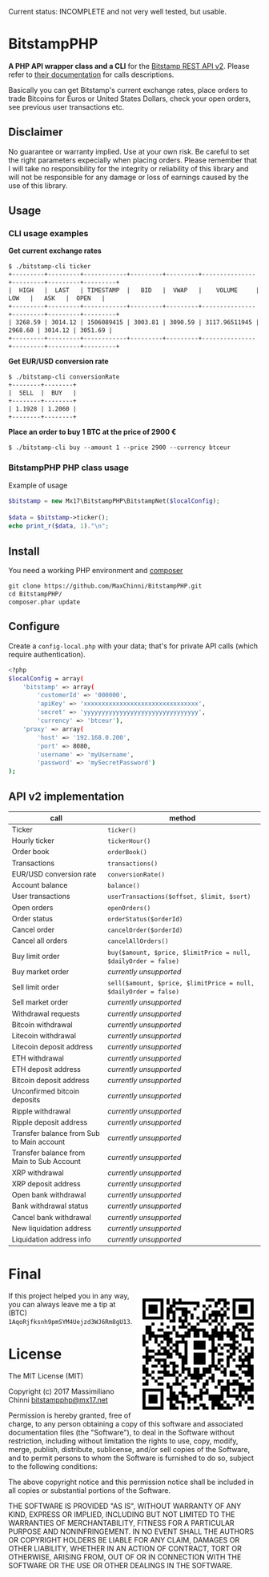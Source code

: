 Current status: INCOMPLETE and not very well tested, but usable.

# BitstampPHP

**A PHP API wrapper class and a CLI** for the [Bitstamp REST API v2](https://www.bitstamp.net/api/). Please refer to [their documentation](https://www.bitstamp.net/api/) for calls descriptions.

Basically you can get Bitstamp's current exchange rates, place orders to trade Bitcoins for Euros or United States Dollars, check your open orders, see previous user transactions etc.

## Disclaimer

No guarantee or warranty implied. Use at your own risk. Be careful to set the right parameters expecially when placing orders. Please remember that I will take no responsibility for the integrity or reliability of this library and will not be responsible for any damage or loss of earnings caused by the use of this library.

## Usage

### CLI usage examples

**Get current exchange rates**

    $ ./bitstamp-cli ticker
    +---------+---------+------------+---------+---------+---------------+---------+---------+---------+
    |  HIGH   |  LAST   | TIMESTAMP  |   BID   |  VWAP   |    VOLUME     |   LOW   |   ASK   |  OPEN   |
    +---------+---------+------------+---------+---------+---------------+---------+---------+---------+
    | 3268.59 | 3014.12 | 1506089415 | 3003.81 | 3090.59 | 3117.96511945 | 2968.60 | 3014.12 | 3051.69 |
    +---------+---------+------------+---------+---------+---------------+---------+---------+---------+

**Get EUR/USD conversion rate**

    $ ./bitstamp-cli conversionRate
    +--------+--------+
    |  SELL  |  BUY   |
    +--------+--------+
    | 1.1928 | 1.2060 |
    +--------+--------+

**Place an order to buy 1 BTC at the price of 2900 €**

    $ ./bitstamp-cli buy --amount 1 --price 2900 --currency btceur

### BitstampPHP PHP class usage

Example of usage

```php
$bitstamp = new Mx17\BitstampPHP\BitstampNet($localConfig);

$data = $bitstamp->ticker();
echo print_r($data, 1)."\n";
```

## Install

You need a working PHP environment and [composer](https://getcomposer.org/)

    git clone https://github.com/MaxChinni/BitstampPHP.git
    cd BitstampPHP/
    composer.phar update

## Configure

Create a `config-local.php` with your data; that's for private API calls (which require authentication).

```bash
<?php
$localConfig = array(
    'bitstamp' => array(
        'customerId' => '000000',
        'apiKey' => 'xxxxxxxxxxxxxxxxxxxxxxxxxxxxxxxx',
        'secret' => 'yyyyyyyyyyyyyyyyyyyyyyyyyyyyyyyy',
        'currency' => 'btceur'),
    'proxy' => array(
        'host' => '192.168.0.200',
        'port' => 8080,
        'username' => 'myUsername',
        'password' => 'mySecretPassword')
);
```

## API v2 implementation

call                                      | method
----------------------------------------- | ------------------------------
Ticker                                    | `ticker()`
Hourly ticker                             | `tickerHour()`
Order book                                | `orderBook()`
Transactions                              | `transactions()`
EUR/USD conversion rate                   | `conversionRate()`
Account balance                           | `balance()`
User transactions                         | `userTransactions($offset, $limit, $sort)`
Open orders                               | `openOrders()`
Order status                              | `orderStatus($orderId)`
Cancel order                              | `cancelOrder($orderId)`
Cancel all orders                         | `cancelAllOrders()`
Buy limit order                           | `buy($amount, $price, $limitPrice = null, $dailyOrder = false)`
Buy market order                          | *currently unsupported*
Sell limit order                          | `sell($amount, $price, $limitPrice = null, $dailyOrder = false)`
Sell market order                         | *currently unsupported*
Withdrawal requests                       | *currently unsupported*
Bitcoin withdrawal                        | *currently unsupported*
Litecoin withdrawal                       | *currently unsupported*
Litecoin deposit address                  | *currently unsupported*
ETH withdrawal                            | *currently unsupported*
ETH deposit address                       | *currently unsupported*
Bitcoin deposit address                   | *currently unsupported*
Unconfirmed bitcoin deposits              | *currently unsupported*
Ripple withdrawal                         | *currently unsupported*
Ripple deposit address                    | *currently unsupported*
Transfer balance from Sub to Main account | *currently unsupported*
Transfer balance from Main to Sub Account | *currently unsupported*
XRP withdrawal                            | *currently unsupported*
XRP deposit address                       | *currently unsupported*
Open bank withdrawal                      | *currently unsupported*
Bank withdrawal status                    | *currently unsupported*
Cancel bank withdrawal                    | *currently unsupported*
New liquidation address                   | *currently unsupported*
Liquidation address info                  | *currently unsupported*

# Final

<img align="right" alt="bitcoin tip" src="assets/bitcoin-tip.png" />

If this project helped you in any way, you can always leave me a tip at (BTC) `1AqoRjfksnh9pmSYM4Uejzd3WJ6Rm8gU13`.

# License

The MIT License (MIT)

Copyright (c) 2017 Massimiliano Chinni <bitstampphp@mx17.net>

Permission is hereby granted, free of charge, to any person obtaining a copy of this software and associated documentation files (the "Software"), to deal in the Software without restriction, including without limitation the rights to use, copy, modify, merge, publish, distribute, sublicense, and/or sell copies of the Software, and to permit persons to whom the Software is furnished to do so, subject to the following conditions:

The above copyright notice and this permission notice shall be included in all copies or substantial portions of the Software.

THE SOFTWARE IS PROVIDED "AS IS", WITHOUT WARRANTY OF ANY KIND, EXPRESS OR IMPLIED, INCLUDING BUT NOT LIMITED TO THE WARRANTIES OF MERCHANTABILITY, FITNESS FOR A PARTICULAR PURPOSE AND NONINFRINGEMENT. IN NO EVENT SHALL THE AUTHORS OR COPYRIGHT HOLDERS BE LIABLE FOR ANY CLAIM, DAMAGES OR OTHER LIABILITY, WHETHER IN AN ACTION OF CONTRACT, TORT OR OTHERWISE, ARISING FROM, OUT OF OR IN CONNECTION WITH THE SOFTWARE OR THE USE OR OTHER DEALINGS IN THE SOFTWARE.

